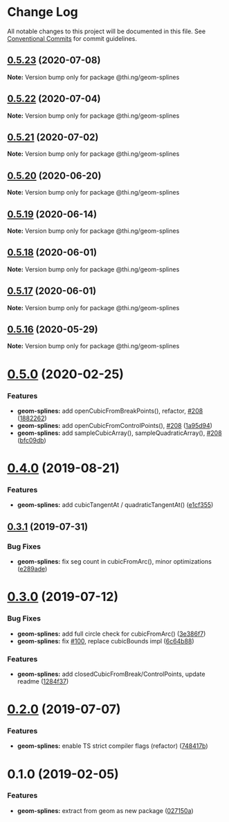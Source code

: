 # Change Log

All notable changes to this project will be documented in this file.
See [Conventional Commits](https://conventionalcommits.org) for commit guidelines.

## [0.5.23](https://github.com/thi-ng/umbrella/compare/@thi.ng/geom-splines@0.5.22...@thi.ng/geom-splines@0.5.23) (2020-07-08)

**Note:** Version bump only for package @thi.ng/geom-splines





## [0.5.22](https://github.com/thi-ng/umbrella/compare/@thi.ng/geom-splines@0.5.21...@thi.ng/geom-splines@0.5.22) (2020-07-04)

**Note:** Version bump only for package @thi.ng/geom-splines





## [0.5.21](https://github.com/thi-ng/umbrella/compare/@thi.ng/geom-splines@0.5.20...@thi.ng/geom-splines@0.5.21) (2020-07-02)

**Note:** Version bump only for package @thi.ng/geom-splines





## [0.5.20](https://github.com/thi-ng/umbrella/compare/@thi.ng/geom-splines@0.5.19...@thi.ng/geom-splines@0.5.20) (2020-06-20)

**Note:** Version bump only for package @thi.ng/geom-splines





## [0.5.19](https://github.com/thi-ng/umbrella/compare/@thi.ng/geom-splines@0.5.18...@thi.ng/geom-splines@0.5.19) (2020-06-14)

**Note:** Version bump only for package @thi.ng/geom-splines





## [0.5.18](https://github.com/thi-ng/umbrella/compare/@thi.ng/geom-splines@0.5.17...@thi.ng/geom-splines@0.5.18) (2020-06-01)

**Note:** Version bump only for package @thi.ng/geom-splines





## [0.5.17](https://github.com/thi-ng/umbrella/compare/@thi.ng/geom-splines@0.5.16...@thi.ng/geom-splines@0.5.17) (2020-06-01)

**Note:** Version bump only for package @thi.ng/geom-splines





## [0.5.16](https://github.com/thi-ng/umbrella/compare/@thi.ng/geom-splines@0.5.15...@thi.ng/geom-splines@0.5.16) (2020-05-29)

**Note:** Version bump only for package @thi.ng/geom-splines





# [0.5.0](https://github.com/thi-ng/umbrella/compare/@thi.ng/geom-splines@0.4.5...@thi.ng/geom-splines@0.5.0) (2020-02-25)


### Features

* **geom-splines:** add openCubicFromBreakPoints(), refactor, [#208](https://github.com/thi-ng/umbrella/issues/208) ([1882262](https://github.com/thi-ng/umbrella/commit/188226216099a33b6251540b497ce8fd946502d8))
* **geom-splines:** add openCubicFromControlPoints(), [#208](https://github.com/thi-ng/umbrella/issues/208) ([1a95d94](https://github.com/thi-ng/umbrella/commit/1a95d94df2396e14247cca84d3add7385d74a693))
* **geom-splines:** add sampleCubicArray(), sampleQuadraticArray(), [#208](https://github.com/thi-ng/umbrella/issues/208) ([bfc09db](https://github.com/thi-ng/umbrella/commit/bfc09db2493d50576c9f57a93273a3bd102b7ad8))





# [0.4.0](https://github.com/thi-ng/umbrella/compare/@thi.ng/geom-splines@0.3.4...@thi.ng/geom-splines@0.4.0) (2019-08-21)

### Features

* **geom-splines:** add cubicTangentAt / quadraticTangentAt() ([e1cf355](https://github.com/thi-ng/umbrella/commit/e1cf355))

## [0.3.1](https://github.com/thi-ng/umbrella/compare/@thi.ng/geom-splines@0.3.0...@thi.ng/geom-splines@0.3.1) (2019-07-31)

### Bug Fixes

* **geom-splines:** fix seg count in cubicFromArc(), minor optimizations ([e289ade](https://github.com/thi-ng/umbrella/commit/e289ade))

# [0.3.0](https://github.com/thi-ng/umbrella/compare/@thi.ng/geom-splines@0.2.1...@thi.ng/geom-splines@0.3.0) (2019-07-12)

### Bug Fixes

* **geom-splines:** add full circle check for cubicFromArc() ([3e386f7](https://github.com/thi-ng/umbrella/commit/3e386f7))
* **geom-splines:** fix [#100](https://github.com/thi-ng/umbrella/issues/100), replace cubicBounds impl ([6c64b88](https://github.com/thi-ng/umbrella/commit/6c64b88))

### Features

* **geom-splines:** add closedCubicFromBreak/ControlPoints, update readme ([1284f37](https://github.com/thi-ng/umbrella/commit/1284f37))

# [0.2.0](https://github.com/thi-ng/umbrella/compare/@thi.ng/geom-splines@0.1.17...@thi.ng/geom-splines@0.2.0) (2019-07-07)

### Features

* **geom-splines:** enable TS strict compiler flags (refactor) ([748417b](https://github.com/thi-ng/umbrella/commit/748417b))

# 0.1.0 (2019-02-05)

### Features

* **geom-splines:** extract from geom as new package ([027150a](https://github.com/thi-ng/umbrella/commit/027150a))
